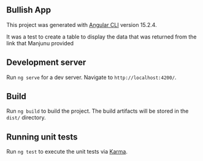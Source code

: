 ## Bullish App

This project was generated with [Angular CLI](https://github.com/angular/angular-cli) version 15.2.4.

It was a test to create a table to display the data that was returned from the link that Manjunu provided

## Development server

Run `ng serve` for a dev server. Navigate to `http://localhost:4200/`.

## Build

Run `ng build` to build the project. The build artifacts will be stored in the `dist/` directory.

## Running unit tests

Run `ng test` to execute the unit tests via [Karma](https://karma-runner.github.io).
